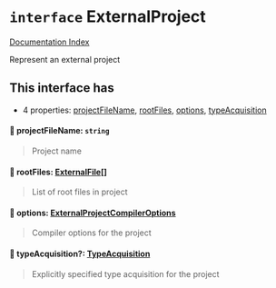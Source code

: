 # `interface` ExternalProject

[Documentation Index](../README.md)

Represent an external project

## This interface has

- 4 properties:
[projectFileName](#-projectfilename-string),
[rootFiles](#-rootfiles-externalfile),
[options](#-options-externalprojectcompileroptions),
[typeAcquisition](#-typeacquisition-typeacquisition)


#### 📄 projectFileName: `string`

> Project name



#### 📄 rootFiles: [ExternalFile](../interface.ExternalFile/README.md)\[]

> List of root files in project



#### 📄 options: [ExternalProjectCompilerOptions](../type.ExternalProjectCompilerOptions/README.md)

> Compiler options for the project



#### 📄 typeAcquisition?: [TypeAcquisition](../interface.TypeAcquisition/README.md)

> Explicitly specified type acquisition for the project



